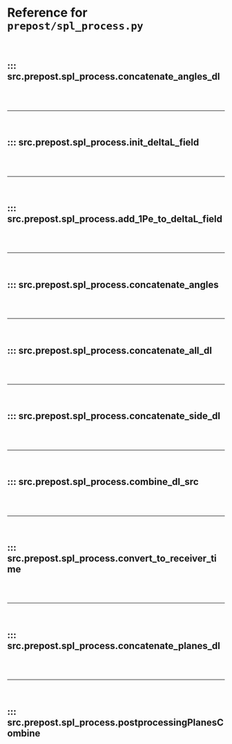 # Reference for `prepost/spl_process.py`

<br>

## ::: src.prepost.spl_process.concatenate_angles_dl

<br><br><hr><br>

## ::: src.prepost.spl_process.init_deltaL_field

<br><br><hr><br>

## ::: src.prepost.spl_process.add_1Pe_to_deltaL_field

<br><br><hr><br>

## ::: src.prepost.spl_process.concatenate_angles

<br><br><hr><br>

## ::: src.prepost.spl_process.concatenate_all_dl

<br><br><hr><br>

## ::: src.prepost.spl_process.concatenate_side_dl

<br><br><hr><br>

## ::: src.prepost.spl_process.combine_dl_src

<br><br><hr><br>

## ::: src.prepost.spl_process.convert_to_receiver_time

<br><br><hr><br>

## ::: src.prepost.spl_process.concatenate_planes_dl

<br><br><hr><br>

## ::: src.prepost.spl_process.postprocessingPlanesCombine

<br><br>
